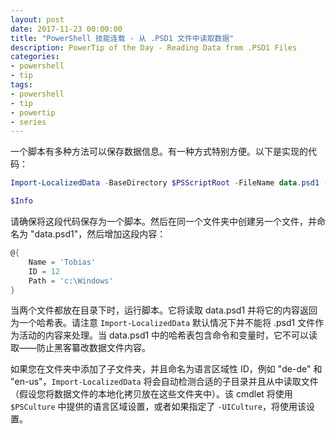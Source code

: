 ```yaml
---
layout: post
date: 2017-11-23 00:00:00
title: "PowerShell 技能连载 - 从 .PSD1 文件中读取数据"
description: PowerTip of the Day - Reading Data from .PSD1 Files
categories:
- powershell
- tip
tags:
- powershell
- tip
- powertip
- series
---
```

一个脚本有多种方法可以保存数据信息。有一种方式特别方便。以下是实现的代码：

```powershell
Import-LocalizedData -BaseDirectory $PSScriptRoot -FileName data.psd1 -BindingVariable Info 

$Info
```

请确保将这段代码保存为一个脚本。然后在同一个文件夹中创建另一个文件，并命名为 "data.psd1"，然后增加这段内容：

```powershell
@{
    Name = 'Tobias'
    ID = 12
    Path = 'c:\Windows'
}
```

当两个文件都放在目录下时，运行脚本。它将读取 data.psd1 并将它的内容返回为一个哈希表。请注意 `Import-LocalizedData` 默认情况下并不能将 .psd1 文件作为活动的内容来处理。当 data.psd1 中的哈希表包含命令和变量时，它不可以读取——防止黑客纂改数据文件内容。

如果您在文件夹中添加了子文件夹，并且命名为语言区域性 ID，例如 "de-de" 和 "en-us"，`Import-LocalizedData` 将会自动检测合适的子目录并且从中读取文件（假设您将数据文件的本地化拷贝放在这些文件夹中）。该 cmdlet 将使用 `$PSCulture` 中提供的语言区域设置，或者如果指定了 `-UICulture`，将使用该设置。

<!--本文国际来源：[Reading Data from .PSD1 Files](http://community.idera.com/powershell/powertips/b/tips/posts/reading-data-from-psd1-files)-->
